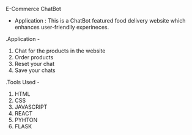 E-Commerce ChatBot
- Application : This is a ChatBot featured food delivery website which enhances user-friendlly experineces.

.Application - 
 1. Chat for the products in the website
 2. Order products
 3. Reset your chat
 4. Save your chats

.Tools Used -
 1. HTML
 2. CSS
 3. JAVASCRIPT
 4. REACT
 5. PYHTON
 6. FLASK

